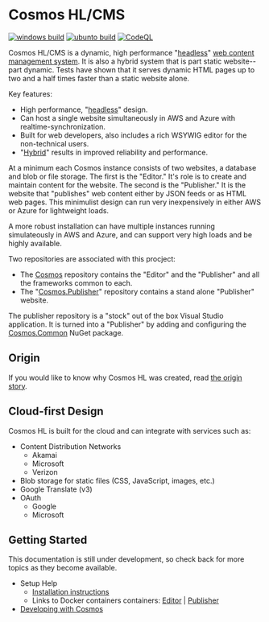 # Cosmos HL/CMS

[![windows build](https://github.com/CosmosSoftware/Cosmos.Cms/actions/workflows/main-publish.yml/badge.svg)](https://github.com/CosmosSoftware/Cosmos.Cms/actions/workflows/main-publish.yml) [![ubunto build](https://github.com/CosmosSoftware/Cosmos.Cms/actions/workflows/dotnet.yml/badge.svg)](https://github.com/CosmosSoftware/Cosmos.Cms/actions/workflows/dotnet.yml) [![CodeQL](https://github.com/CosmosSoftware/Cosmos.Cms/actions/workflows/codeql-analysis.yml/badge.svg)](https://github.com/CosmosSoftware/Cosmos.Cms/actions/workflows/codeql-analysis.yml)

Cosmos HL/CMS is a dynamic, high performance "[headless](https://en.wikipedia.org/wiki/Headless_content_management_system)"  [web content management system](https://en.wikipedia.org/wiki/Web_content_management_system). It is also a hybrid system that is part static website--part dynamic.  Tests have shown that it serves dynamic HTML pages up to two and a half times faster than a static website alone.

Key features:

* High performance, "[headless](https://en.wikipedia.org/wiki/Headless_content_management_system)" design.
* Can host a single website simultaneously in AWS and Azure with realtime-synchronization.
* Built for web developers, also includes a rich WSYWIG editor for the non-technical users.
* "[Hybrid](https://en.wikipedia.org/wiki/Mashup_(web_application_hybrid))" results in improved reliability and performance.

At a minimum each Cosmos instance consists of two websites, a database and blob or file storage. The first is the "Editor." It's role is to create and maintain content for the website.  The second is the "Publisher." It is the website that "publishes" web content either by JSON feeds or as HTML web pages.  This minimulist design can run very inexpensively in either AWS or Azure for lightweight loads.

A more robust installation can have multiple instances running simulateously in AWS and Azure, and can support very high loads and be highly available.

Two repositories are associated with this procject:

* The [Cosmos](https://github.com/CosmosSoftware/Cosmos.Cms) repository contains the "Editor" and the "Publisher" and all the frameworks common to each.
* The "[Cosmos.Publisher](https://github.com/CosmosSoftware/Cosmos.Cms.Publisher)" repository contains a stand alone "Publisher" website.

The publisher repository is a "stock" out of the box Visual Studio application. It is turned into a "Publisher" by adding and configuring the [Cosmos.Common](https://www.nuget.org/packages/CDT.Cosmos.Cms.Common/) NuGet package.

## Origin

If you would like to know why Cosmos HL was created, read [the origin story](https://github.com/CosmosSoftware/Cosmos.Cms/blob/main/Documentation/Origin.md).

## Cloud-first Design

Cosmos HL is built for the cloud and can integrate with services such as:

* Content Distribution Networks 
  * Akamai
  * Microsoft
  * Verizon
* Blob storage for static files (CSS, JavaScript, images, etc.)
* Google Translate (v3)
* OAuth
  * Google
  * Microsoft

## Getting Started

This documentation is still under development, so check back for more topics as they become available.

* Setup Help
  * [Installation instructions](https://github.com/CosmosSoftware/Cosmos.Cms/blob/main/Documentation/Installation/Index.md)
  * Links to Docker containers containers: [Editor](https://hub.docker.com/repository/docker/toiyabe/cosmoseditor) | [Publisher](https://hub.docker.com/repository/docker/toiyabe/cosmospublisher)
* [Developing with Cosmos](/Documentation/DevelopingWithCosmos.md)

